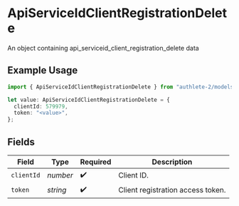 # ApiServiceIdClientRegistrationDelete

An object containing api_serviceid_client_registration_delete data

## Example Usage

```typescript
import { ApiServiceIdClientRegistrationDelete } from "authlete-2/models";

let value: ApiServiceIdClientRegistrationDelete = {
  clientId: 579979,
  token: "<value>",
};
```

## Fields

| Field                              | Type                               | Required                           | Description                        |
| ---------------------------------- | ---------------------------------- | ---------------------------------- | ---------------------------------- |
| `clientId`                         | *number*                           | :heavy_check_mark:                 | Client ID.<br/>                    |
| `token`                            | *string*                           | :heavy_check_mark:                 | Client registration access token.<br/> |